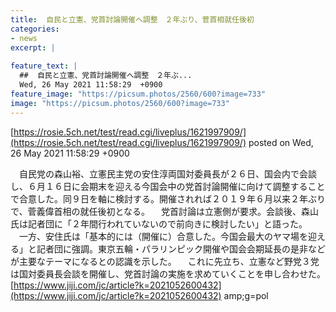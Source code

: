 ```yaml
---
title:  自民と立憲、党首討論開催へ調整　２年ぶり、菅首相就任後初  
categories:
- news
excerpt: |
  
feature_text: |
  ##  自民と立憲、党首討論開催へ調整　２年ぶ...
  Wed, 26 May 2021 11:58:29  +0900
feature_image: "https://picsum.photos/2560/600?image=733"
image: "https://picsum.photos/2560/600?image=733"
---
```


[https://rosie.5ch.net/test/read.cgi/liveplus/1621997909/](https://rosie.5ch.net/test/read.cgi/liveplus/1621997909/)
posted on Wed, 26 May 2021 11:58:29  +0900

<!--more-->

　自民党の森山裕、立憲民主党の安住淳両国対委員長が２６日、国会内で会談し、６月１６日に会期末を迎える今国会中の党首討論開催に向けて調整することで合意した。同９日を軸に検討する。開催されれば２０１９年６月以来２年ぶりで、菅義偉首相の就任後初となる。 　党首討論は立憲側が要求。会談後、森山氏は記者団に「２年間行われていないので前向きに検討したい」と語った。 　一方、安住氏は「基本的には（開催に）合意した。今国会最大のヤマ場を迎える」と記者団に強調。東京五輪・パラリンピック開催や国会会期延長の是非などが主要なテーマになるとの認識を示した。 　これに先立ち、立憲など野党３党は国対委員長会談を開催し、党首討論の実施を求めていくことを申し合わせた。 [https://www.jiji.com/jc/article?k=2021052600432](https://www.jiji.com/jc/article?k=2021052600432) amp;g=pol
